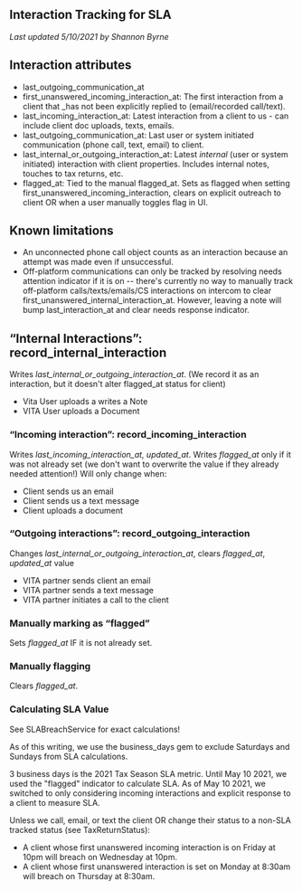 ## Interaction Tracking for SLA
*Last updated 5/10/2021 by Shannon Byrne*

## Interaction attributes
- last_outgoing_communication_at
- first_unanswered_incoming_interaction_at: The first interaction from a client that _has not been explicitly replied to (email/recorded call/text).
- last_incoming_interaction_at: Latest interaction from a client to us - can include client doc uploads, texts, emails.
- last_outgoing_communication_at: Last user or system initiated communication (phone call, text, email) to client.
- last_internal_or_outgoing_interaction_at: Latest _internal_ (user or system initiated) interaction with client properties. Includes internal notes, touches to tax returns, etc.
- flagged_at: Tied to the manual flagged_at. Sets as flagged when setting first_unanswered_incoming_interaction, clears on explicit outreach to client OR when a user manually toggles flag in UI.

## Known limitations
- An unconnected phone call object counts as an interaction because an attempt was made even if unsuccessful.
- Off-platform communications can only be tracked by resolving needs attention indicator if it is on -- there's currently no way to manually track off-platform calls/texts/emails/CS interactions on intercom to clear first_unanswered_internal_interaction_at. However, leaving a note will bump last_interaction_at and clear needs response indicator.

## “Internal Interactions”: record_internal_interaction
Writes *last_internal_or_outgoing_interaction_at*. (We record it as an interaction, but it doesn't alter flagged_at status for client)
- Vita User uploads a writes a Note
- VITA User uploads a Document

### “Incoming interaction”: record_incoming_interaction
Writes *last_incoming_interaction_at, updated_at*.
Writes *flagged_at* only if it was not already set (we don't want to overwrite the value if they already needed attention!)
Will only change when:
- Client sends us an email
- Client sends us a text message
- Client uploads a document

### “Outgoing interactions”: record_outgoing_interaction
Changes *last_internal_or_outgoing_interaction_at*, clears *flagged_at*, *updated_at* value
- VITA partner sends client an email
- VITA partner sends a text message
- VITA partner initiates a call to the client

### Manually marking as “flagged”
Sets *flagged_at* IF it is not already set.


### Manually flagging
Clears *flagged_at*.


### Calculating SLA Value

See SLABreachService for exact calculations!

As of this writing, we use the business_days gem to exclude Saturdays and Sundays from SLA calculations.

3 business days is the 2021 Tax Season SLA metric. Until May 10 2021, we used the "flagged" indicator to calculate SLA.
As of May 10 2021, we switched to only considering incoming interactions and explicit response to a client to measure SLA.

Unless we call, email, or text the client OR change their status to a non-SLA tracked status (see TaxReturnStatus):

- A client whose first unanswered incoming interaction is on Friday at 10pm will breach on Wednesday at 10pm.
- A client whose first unanswered interaction is set on Monday at 8:30am will breach on Thursday at 8:30am.

